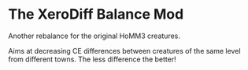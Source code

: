 # The XeroDiff Balance Mod

Another rebalance for the original HoMM3 creatures.

Aims at decreasing CE differences between creatures of the same level from different towns. The less difference the better!
